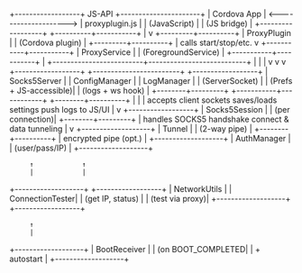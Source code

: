 
+------------------+         JS-API         +----------------------+
|  Cordova App     | <--------------------> |  proxyplugin.js      |
|  (JavaScript)    |                        |  (JS bridge)         |
+------------------+                        +----------+-----------+
                                                     |
                                                     v
                                           +---------+----------+
                                           |    ProxyPlugin     |
                                           |  (Cordova plugin)  |
                                           +---------+----------+
                                                     |
                                           calls start/stop/etc.
                                                     v
                                         +-----------+-----------+
                                         |     ProxyService      |
                                         |  (ForegroundService)  |
                                         +-----------+-----------+
                                                     |
                           +-------------------------+---------------------------+
                           |                         |                           |
                           v                         v                           v
              +------------------+     +------------------------+     +------------------+
              |   Socks5Server   |     |     ConfigManager      |     |    LogManager     |
              | (ServerSocket)   |     | (Prefs + JS-accessible)|     | (logs + ws hook)  |
              +--------+---------+     +-----------+------------+     +--------+----------+
                       |                           |                           |
             accepts client sockets        saves/loads settings       push logs to JS/UI
                       |
                       v
              +------------------+
              |  Socks5Session   |
              |  (per connection)|
              +--------+---------+
                       |
              handles SOCKS5 handshake
              connect & data tunneling
                       |
                       v
              +-------------------+
              |     Tunnel        |
              | (2-way pipe)      |
              +--------+----------+
                       |
               encrypted pipe (opt.)
                       |
              +-------------------+
              |   AuthManager     |
              |  (user/pass/IP)   |
              +-------------------+

         ↑            ↑
         |            |
+-------------------+  +------------------+
|   NetworkUtils    |  |  ConnectionTester|
| (get IP, status)  |  |  (test via proxy)|
+-------------------+  +------------------+

         ↑
         |
+-------------------+
|  BootReceiver     |
| (on BOOT_COMPLETED|
|   + autostart     |
+-------------------+
